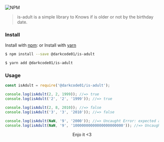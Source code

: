 ![NPM](https://github.com/DarkCode01/is-adult/workflows/Node.js%20Package/badge.svg?branch=main)

> is-adult is a simple library to Knows if is older or not by the birthday date.


### Install
Install with [npm](https://www.npmjs.com/):
or
Install with [yarn](https://yarnpkg.com/)

```sh
$ npm install --save @darkcode01/is-adult
```

```sh
$ yarn add @darkcode01/is-adult
```


### Usage

```javascript
const isAdult = require('@darkcode01/is-adult');

console.log(isAdult(2, 2, 1999)); //=> true
console.log(isAdult('2', '2', '1999')); //=> true

console.log(isAdult(2, 8, 2010)); //=> false
console.log(isAdult('3', '3', '2010')); //=> false

console.log(isAdult(NaN, '9', '2000')); //=> Uncaught Error: expected an integer
console.log(isAdult(NaN, '9', '10000000000000000000000')); //=> Uncaught Error: value exceeds maximum safe integer
```

<center>Enjo it <3</cnter>
